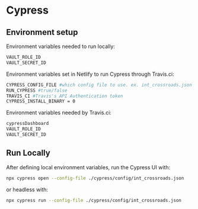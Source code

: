 # Cypress
## Environment setup

Environment variables needed to run locally:
```bash
VAULT_ROLE_ID
VAULT_SECRET_ID
```


Environment variables set in Netlify to run Cypress through Travis.ci:
```bash
CYPRESS_CONFIG_FILE #which config file to use. ex. int_crossroads.json
RUN_CYPRESS #true/false
TRAVIS_CI #Travis's API Authentication token
CYPRESS_INSTALL_BINARY = 0
```

Environment variables needed by Travis.ci:
```bash
cypressDashboard
VAULT_ROLE_ID
VAULT_SECRET_ID
```

## Run Locally

After defining local environment variables, run the Cypress UI with:

```sh
npx cypress open --config-file ./cypress/config/int_crossroads.json
```

or headless with:

```sh
npx cypress run --config-file ./cypress/config/int_crossroads.json
```